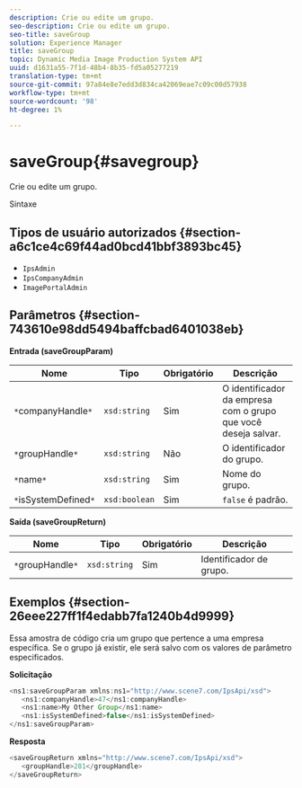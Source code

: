```yaml
---
description: Crie ou edite um grupo.
seo-description: Crie ou edite um grupo.
seo-title: saveGroup
solution: Experience Manager
title: saveGroup
topic: Dynamic Media Image Production System API
uuid: d1631a55-7f1d-48b4-8b35-fd5a05277219
translation-type: tm+mt
source-git-commit: 97a84e8e7edd3d834ca42069eae7c09c00d57938
workflow-type: tm+mt
source-wordcount: '98'
ht-degree: 1%

---
```



# saveGroup{#savegroup}

Crie ou edite um grupo.

Sintaxe

## Tipos de usuário autorizados {#section-a6c1ce4c69f44ad0bcd41bbf3893bc45}

* `IpsAdmin`
* `IpsCompanyAdmin`
* `ImagePortalAdmin`

## Parâmetros {#section-743610e98dd5494baffcbad6401038eb}

**Entrada (saveGroupParam)**

| Nome | Tipo | Obrigatório | Descrição |
|---|---|---|---|
| `*`companyHandle`*` | `xsd:string` | Sim | O identificador da empresa com o grupo que você deseja salvar. |
| `*`groupHandle`*` | `xsd:string` | Não | O identificador do grupo. |
| `*`name`*` | `xsd:string` | Sim | Nome do grupo. |
| `*`isSystemDefined`*` | `xsd:boolean` | Sim | `false` é padrão. |

**Saída (saveGroupReturn)**

| Nome | Tipo | Obrigatório | Descrição |
|---|---|---|---|
| `*`groupHandle`*` | `xsd:string` | Sim | Identificador de grupo. |

## Exemplos {#section-26eee227ff1f4edabb7fa1240b4d9999}

Essa amostra de código cria um grupo que pertence a uma empresa específica. Se o grupo já existir, ele será salvo com os valores de parâmetro especificados.

**Solicitação**

```java
<ns1:saveGroupParam xmlns:ns1="http://www.scene7.com/IpsApi/xsd">
   <ns1:companyHandle>47</ns1:companyHandle>
   <ns1:name>My Other Group</ns1:name>
   <ns1:isSystemDefined>false</ns1:isSystemDefined>
</ns1:saveGroupParam>
```

**Resposta**

```java
<saveGroupReturn xmlns="http://www.scene7.com/IpsApi/xsd">
   <groupHandle>281</groupHandle>
</saveGroupReturn>
```

